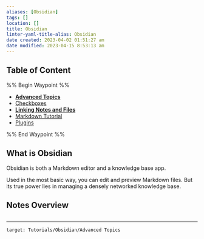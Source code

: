 ```yaml
---
aliases: [Obsidian]
tags: []
location: []
title: Obsidian
linter-yaml-title-alias: Obsidian
date created: 2023-04-02 01:51:27 am
date modified: 2023-04-15 8:53:13 am
---
```


## Table of Content

%% Begin Waypoint %%
- **[Advanced Topics](./Advanced%20Topics/Advanced%20Topics.md)**
- [Checkboxes](./Checkboxes.md)
- **[Linking Notes and Files](./Linking%20Notes%20and%20Files/Linking%20Notes%20and%20Files.md)**
- [Markdown Tutorial](./Markdown%20Tutorial.md)
- [Plugins](./Plugins.md)

%% End Waypoint %%

## What is Obsidian

Obsidian is both a Markdown editor and a knowledge base app.

Used in the most basic way, you can edit and preview Markdown files. But its true power lies in managing a densely networked knowledge base.

## Notes Overview

```folderv
```

---

```folderv
target: Tutorials/Obsidian/Advanced Topics
```
